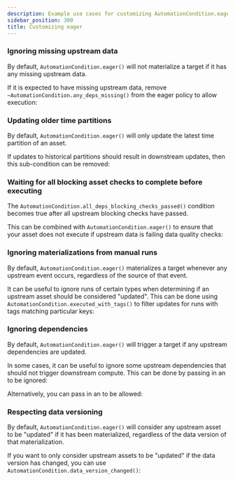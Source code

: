 ```yaml
---
description: Example use cases for customizing AutomationCondition.eager()
sidebar_position: 300
title: Customizing eager
---
```


### Ignoring missing upstream data

By default, `AutomationCondition.eager()` will not materialize a target if it has any missing upstream data.

If it is expected to have missing upstream data, remove `~AutomationCondition.any_deps_missing()` from the eager policy to allow execution:

<CodeExample path="docs_snippets/docs_snippets/concepts/declarative_automation/eager/allow_missing_upstreams.py" />

### Updating older time partitions

By default, `AutomationCondition.eager()` will only update the latest time partition of an asset.

If updates to historical partitions should result in downstream updates, then this sub-condition can be removed:

<CodeExample path="docs_snippets/docs_snippets/concepts/declarative_automation/eager/update_older_time_partitions.py" />

### Waiting for all blocking asset checks to complete before executing

The `AutomationCondition.all_deps_blocking_checks_passed()` condition becomes true after all upstream blocking checks have passed.

This can be combined with `AutomationCondition.eager()` to ensure that your asset does not execute if upstream data is failing data quality checks:

<CodeExample path="docs_snippets/docs_snippets/concepts/declarative_automation/eager/blocking_checks_condition.py" />

### Ignoring materializations from manual runs

By default, `AutomationCondition.eager()` materializes a target whenever any upstream event occurs, regardless of the source of that event.

It can be useful to ignore runs of certain types when determining if an upstream asset should be considered "updated". This can be done using `AutomationCondition.executed_with_tags()` to filter updates for runs with tags matching particular keys:

<CodeExample path="docs_snippets/docs_snippets/concepts/declarative_automation/eager/executed_with_tags_condition.py" />

### Ignoring dependencies

By default, `AutomationCondition.eager()` will trigger a target if any upstream dependencies are updated.

In some cases, it can be useful to ignore some upstream dependencies that should not trigger downstream compute. This can be done by passing in an <PyObject section="assets" module="dagster" object="AssetSelection" /> to be ignored:

<CodeExample path="docs_snippets/docs_snippets/concepts/declarative_automation/eager/ignore_dependencies.py" />
Alternatively, you can pass in an <PyObject section="assets" module="dagster" object="AssetSelection" /> to be allowed:
<CodeExample path="docs_snippets/docs_snippets/concepts/declarative_automation/eager/allow_dependencies.py" />

### Respecting data versioning

By default, `AutomationCondition.eager()` will consider any upstream asset to be "updated" if it has been materialized, regardless of the data version of that materialization.

If you want to only consider upstream assets to be "updated" if the data version has changed, you can use `AutomationCondition.data_version_changed()`:

<CodeExample path="docs_snippets/docs_snippets/concepts/declarative_automation/eager/data_version_changed_condition.py" />
